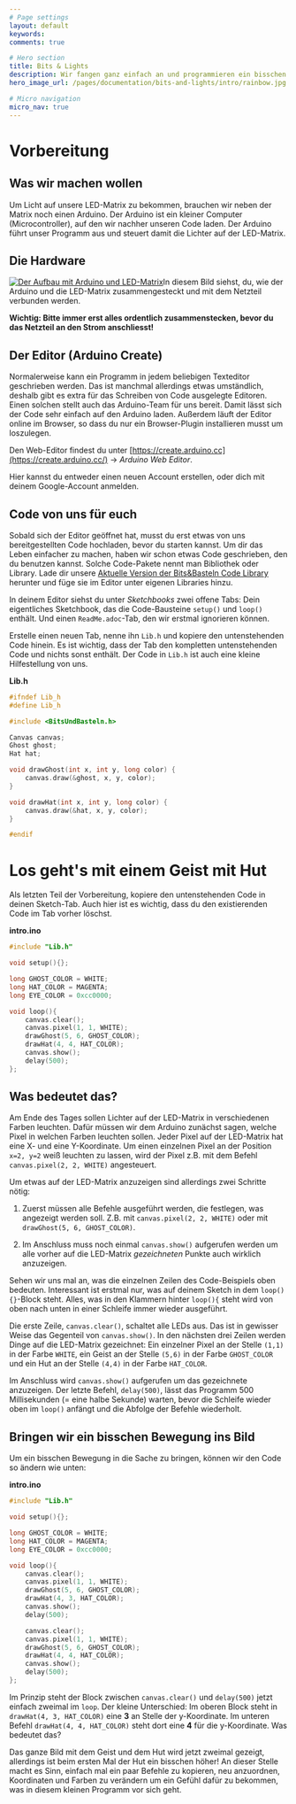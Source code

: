 ```yaml
---
# Page settings
layout: default
keywords:
comments: true

# Hero section
title: Bits & Lights
description: Wir fangen ganz einfach an und programmieren ein bisschen Licht auf eine LED-Matrix. Im Hintergrund haben wir ein bisschen was vorbereitet, sodass du mit ein paar ganz einfachen Zeilen Code deine ersten Bilder und Licht-Animationen auf deiner LED-Matrix siehst.
hero_image_url: /pages/documentation/bits-and-lights/intro/rainbow.jpg

# Micro navigation
micro_nav: true
---
```


# Vorbereitung

## Was wir machen wollen

Um Licht auf unsere LED-Matrix zu bekommen, brauchen wir neben der Matrix noch einen Arduino. Der Arduino ist ein kleiner Computer (Microcontroller), auf den wir nachher unseren Code laden. Der Arduino führt unser Programm aus und steuert damit die Lichter auf der LED-Matrix.

## Die Hardware

<a href="/pages/documentation/bits-and-lights/intro/arduino-led-hardware-setup.jpg" target="_blank"><img src="/pages/documentation/bits-and-lights/intro/arduino-led-hardware-setup.jpg" class="inline" alt="Der Aufbau mit Arduino und LED-Matrix"/></a>In diesem Bild siehst, du, wie der Arduino und die LED-Matrix zusammengesteckt und mit dem Netzteil verbunden werden.

**Wichtig: Bitte immer erst alles ordentlich zusammenstecken, bevor du das Netzteil an den Strom anschliesst!**

## Der Editor (Arduino Create)

Normalerweise kann ein Programm in jedem beliebigen Texteditor geschrieben werden. Das ist manchmal allerdings etwas umständlich, deshalb gibt es extra für das Schreiben von Code ausgelegte Editoren. Einen solchen stellt auch das Arduino-Team für uns bereit. Damit lässt sich der Code sehr einfach auf den Arduino laden. Außerdem läuft der Editor online im Browser, so dass du nur ein Browser-Plugin installieren musst um loszulegen.

Den Web-Editor findest du unter [https://create.arduino.cc](https://create.arduino.cc/) -> *Arduino Web Editor*. 

Hier kannst du entweder einen neuen Account erstellen, oder dich mit deinem Google-Account anmelden.

## Code von uns für euch

Sobald sich der Editor geöffnet hat, musst du erst etwas von uns bereitgestellten Code hochladen, bevor du starten kannst. Um dir das Leben einfacher zu machen, haben wir schon etwas Code geschrieben, den du benutzen kannst. Solche Code-Pakete nennt man Bibliothek oder Library.
Lade dir unsere [Aktuelle Version der Bits&Basteln Code Library](/downloads/BitsUndBasteln.zip) herunter und füge sie im Editor unter eigenen Libraries hinzu.

In deinem Editor siehst du unter *Sketchbooks* zwei offene Tabs: Dein eigentliches Sketchbook, das die Code-Bausteine `setup()` und `loop()` enthält. Und einen `ReadMe.adoc`-Tab, den wir erstmal ignorieren können.

Erstelle einen neuen Tab, nenne ihn `Lib.h` und kopiere den untenstehenden Code hinein. Es ist wichtig, dass der Tab den kompletten untenstehenden Code und nichts sonst enthält. Der Code in `Lib.h` ist auch eine kleine Hilfestellung von uns.

**Lib.h**
```c
#ifndef Lib_h
#define Lib_h

#include <BitsUndBasteln.h>

Canvas canvas;
Ghost ghost;
Hat hat;

void drawGhost(int x, int y, long color) {
    canvas.draw(&ghost, x, y, color);
}

void drawHat(int x, int y, long color) {
    canvas.draw(&hat, x, y, color);
}

#endif
```

# Los geht's mit einem Geist mit Hut

Als letzten Teil der Vorbereitung, kopiere den untenstehenden Code in deinen Sketch-Tab. Auch hier ist es wichtig, dass du den existierenden Code im Tab vorher löschst.

**intro.ino**
```c
#include "Lib.h"

void setup(){};

long GHOST_COLOR = WHITE;
long HAT_COLOR = MAGENTA;
long EYE_COLOR = 0xcc0000;

void loop(){
    canvas.clear();
    canvas.pixel(1, 1, WHITE);
    drawGhost(5, 6, GHOST_COLOR);
    drawHat(4, 4, HAT_COLOR);
    canvas.show();
    delay(500);
};

```

## Was bedeutet das?

Am Ende des Tages sollen Lichter auf der LED-Matrix in verschiedenen Farben leuchten. Dafür müssen wir dem Arduino zunächst sagen, welche Pixel in welchen Farben leuchten sollen. Jeder Pixel auf der LED-Matrix hat eine X- und eine Y-Koordinate. Um einen einzelnen Pixel an der Position `x=2, y=2` weiß leuchten zu lassen, wird der Pixel z.B. mit dem Befehl `canvas.pixel(2, 2, WHITE)` angesteuert.

Um etwas auf der LED-Matrix anzuzeigen sind allerdings zwei Schritte nötig:

1) Zuerst müssen alle Befehle ausgeführt werden, die festlegen, was angezeigt werden soll. Z.B. mit `canvas.pixel(2, 2, WHITE)` oder mit `drawGhost(5, 6, GHOST_COLOR)`.

2) Im Anschluss muss noch einmal `canvas.show()` aufgerufen werden um alle vorher auf die LED-Matrix *gezeichneten* Punkte auch wirklich anzuzeigen.

Sehen wir uns mal an, was die einzelnen Zeilen des Code-Beispiels oben bedeuten. Interessant ist erstmal nur, was auf deinem Sketch in dem `loop(){}`-Block steht. Alles, was in den Klammern hinter `loop(){` steht wird von oben nach unten in einer Schleife immer wieder ausgeführt.

Die erste Zeile, `canvas.clear()`, schaltet alle LEDs aus. Das ist in gewisser Weise das Gegenteil von `canvas.show()`. In den nächsten drei Zeilen werden Dinge auf die LED-Matrix gezeichnet: Ein einzelner Pixel an der Stelle `(1,1)` in der Farbe `WHITE`, ein Geist an der Stelle `(5,6)` in der Farbe `GHOST_COLOR` und ein Hut an der Stelle `(4,4)` in der Farbe `HAT_COLOR`.

Im Anschluss wird `canvas.show()` aufgerufen um das gezeichnete anzuzeigen. Der letzte Befehl, `delay(500)`, lässt das Programm 500 Millisekunden (= eine halbe Sekunde) warten, bevor die Schleife wieder oben im `loop()` anfängt und die Abfolge der Befehle wiederholt.

## Bringen wir ein bisschen Bewegung ins Bild

Um ein bisschen Bewegung in die Sache zu bringen, können wir den Code so ändern wie unten:

**intro.ino**
```c
#include "Lib.h"

void setup(){};

long GHOST_COLOR = WHITE;
long HAT_COLOR = MAGENTA;
long EYE_COLOR = 0xcc0000;

void loop(){
    canvas.clear();
    canvas.pixel(1, 1, WHITE);
    drawGhost(5, 6, GHOST_COLOR);
    drawHat(4, 3, HAT_COLOR);
    canvas.show();
    delay(500);

    canvas.clear();
    canvas.pixel(1, 1, WHITE);
    drawGhost(5, 6, GHOST_COLOR);
    drawHat(4, 4, HAT_COLOR);
    canvas.show();
    delay(500);
};
```

Im Prinzip steht der Block zwischen `canvas.clear()` und `delay(500)` jetzt einfach zweimal im `loop`. Der kleine Unterschied: Im oberen Block steht in `drawHat(4, 3, HAT_COLOR)` eine **3** an Stelle der y-Koordinate. Im unteren Befehl `drawHat(4, 4, HAT_COLOR)` steht dort eine **4** für die y-Koordinate. Was bedeutet das?

Das ganze Bild mit dem Geist und dem Hut wird jetzt zweimal gezeigt, allerdings ist beim ersten Mal der Hut ein bisschen höher! An dieser Stelle macht es Sinn, einfach mal ein paar Befehle zu kopieren, neu anzuordnen, Koordinaten und Farben zu verändern um ein Gefühl dafür zu bekommen, was in diesem kleinen Programm vor sich geht.